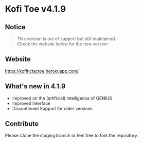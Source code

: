# Kofi Toe v4.1.9

## Notice
> This version is out of support but still maintained.<br>
> Check the website below for the new version

## Website
https://kofitictactoe.herokuapp.com/

## What's new in 4.1.9
- Improved on the (artificial) intelligence of GENIUS
- Improved Interface
- Discontinued Support for older versions

## Contribute
Please Clone the staging branch or feel free to fork the repository.
